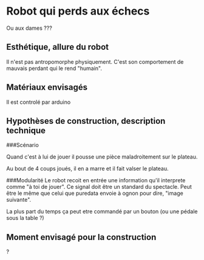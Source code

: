 # Robot qui perds aux échecs

Ou aux dames ???

## Esthétique, allure du robot

Il n'est pas antropomorphe physiquement. C'est son comportement de mauvais perdant qui le rend "humain".

## Matériaux envisagés

Il est controlé par arduino

## Hypothèses de construction, description technique

###Scénario


Quand c'est à lui de jouer il pousse une pièce maladroitement sur le plateau.

Au bout de 4 coups joués, il en a marre et il fait valser le plateau.

###Modularité
Le robot recoit en entrée une information qu'il interprete comme "à toi de jouer". Ce signal doit être un standard du spectacle. Peut être le même que celui que puredata envoie à ognon pour dire, "image suivante".

La plus part du temps ça peut etre commandé par un bouton (ou une pédale sous la table ?)

## Moment envisagé pour la construction

?
